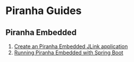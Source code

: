 # Piranha Guides

## Piranha Embedded

1. [Create an Piranha Embedded JLink application](https://piranha.cloud/embedded/guides/jlink)
1. [Running Piranha Embedded with Spring Boot](https://piranha.cloud/embedded/guides/springboot)